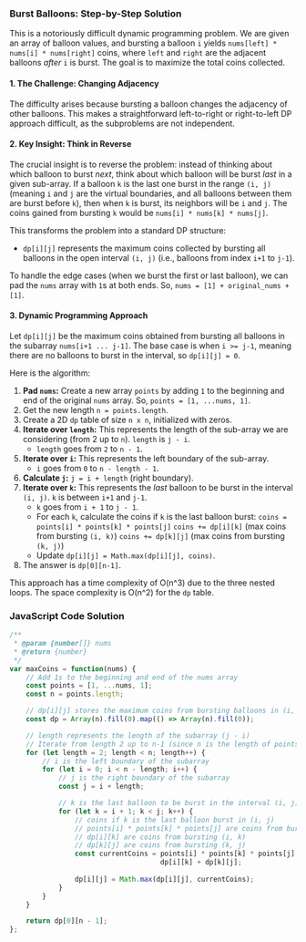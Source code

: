### Burst Balloons: Step-by-Step Solution

This is a notoriously difficult dynamic programming problem. We are given an array of balloon values, and bursting a balloon `i` yields `nums[left] * nums[i] * nums[right]` coins, where `left` and `right` are the adjacent balloons *after* `i` is burst. The goal is to maximize the total coins collected.

#### 1. The Challenge: Changing Adjacency

The difficulty arises because bursting a balloon changes the adjacency of other balloons. This makes a straightforward left-to-right or right-to-left DP approach difficult, as the subproblems are not independent.

#### 2. Key Insight: Think in Reverse

The crucial insight is to reverse the problem: instead of thinking about which balloon to burst *next*, think about which balloon will be burst *last* in a given sub-array. If a balloon `k` is the last one burst in the range `(i, j)` (meaning `i` and `j` are the virtual boundaries, and all balloons between them are burst before `k`), then when `k` is burst, its neighbors will be `i` and `j`. The coins gained from bursting `k` would be `nums[i] * nums[k] * nums[j]`.

This transforms the problem into a standard DP structure:
-   `dp[i][j]` represents the maximum coins collected by bursting all balloons in the open interval `(i, j)` (i.e., balloons from index `i+1` to `j-1`).

To handle the edge cases (when we burst the first or last balloon), we can pad the `nums` array with `1`s at both ends. So, `nums = [1] + original_nums + [1]`.

#### 3. Dynamic Programming Approach

Let `dp[i][j]` be the maximum coins obtained from bursting all balloons in the subarray `nums[i+1 ... j-1]`. The base case is when `i >= j-1`, meaning there are no balloons to burst in the interval, so `dp[i][j] = 0`.

Here is the algorithm:

1.  **Pad `nums`:** Create a new array `points` by adding `1` to the beginning and end of the original `nums` array. So, `points = [1, ...nums, 1]`.
2.  Get the new length `n = points.length`.
3.  Create a 2D `dp` table of size `n x n`, initialized with zeros.
4.  **Iterate over `length`:** This represents the length of the sub-array we are considering (from 2 up to `n`). `length` is `j - i`.
    -   `length` goes from `2` to `n - 1`.
5.  **Iterate over `i`:** This represents the left boundary of the sub-array.
    -   `i` goes from `0` to `n - length - 1`.
6.  **Calculate `j`:** `j = i + length` (right boundary).
7.  **Iterate over `k`:** This represents the *last* balloon to be burst in the interval `(i, j)`. `k` is between `i+1` and `j-1`.
    -   `k` goes from `i + 1` to `j - 1`.
    -   For each `k`, calculate the coins if `k` is the last balloon burst:
        `coins = points[i] * points[k] * points[j]`
        `coins += dp[i][k]` (max coins from bursting `(i, k)`)
        `coins += dp[k][j]` (max coins from bursting `(k, j)`)
    -   Update `dp[i][j] = Math.max(dp[i][j], coins)`.
8.  The answer is `dp[0][n-1]`.

This approach has a time complexity of O(n^3) due to the three nested loops. The space complexity is O(n^2) for the `dp` table.

### JavaScript Code Solution

```javascript
/**
 * @param {number[]} nums
 * @return {number}
 */
var maxCoins = function(nums) {
    // Add 1s to the beginning and end of the nums array
    const points = [1, ...nums, 1];
    const n = points.length;

    // dp[i][j] stores the maximum coins from bursting balloons in (i, j)
    const dp = Array(n).fill(0).map(() => Array(n).fill(0));

    // length represents the length of the subarray (j - i)
    // Iterate from length 2 up to n-1 (since n is the length of points array)
    for (let length = 2; length < n; length++) {
        // i is the left boundary of the subarray
        for (let i = 0; i < n - length; i++) {
            // j is the right boundary of the subarray
            const j = i + length;

            // k is the last balloon to be burst in the interval (i, j)
            for (let k = i + 1; k < j; k++) {
                // coins if k is the last balloon burst in (i, j)
                // points[i] * points[k] * points[j] are coins from bursting k
                // dp[i][k] are coins from bursting (i, k)
                // dp[k][j] are coins from bursting (k, j)
                const currentCoins = points[i] * points[k] * points[j] +
                                     dp[i][k] + dp[k][j];
                
                dp[i][j] = Math.max(dp[i][j], currentCoins);
            }
        }
    }

    return dp[0][n - 1];
};
```